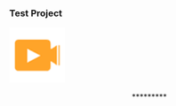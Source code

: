 ### Test Project


<p align="left" > <img src="assets/img/wow.png" width="100px"/> </p>



<p align="center">*********</p>


